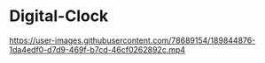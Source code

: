 # Digital-Clock

https://user-images.githubusercontent.com/78689154/189844876-1da4edf0-d7d9-469f-b7cd-46cf0262892c.mp4




